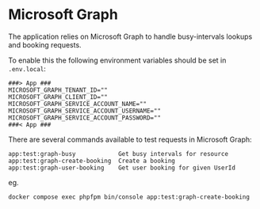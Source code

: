 # Microsoft Graph

The application relies on Microsoft Graph to handle busy-intervals lookups and booking requests.

To enable this the following environment variables should be set in `.env.local`:

```shell
###> App ###
MICROSOFT_GRAPH_TENANT_ID=""
MICROSOFT_GRAPH_CLIENT_ID=""
MICROSOFT_GRAPH_SERVICE_ACCOUNT_NAME=""
MICROSOFT_GRAPH_SERVICE_ACCOUNT_USERNAME=""
MICROSOFT_GRAPH_SERVICE_ACCOUNT_PASSWORD=""
###< App ###
```

There are several commands available to test requests in Microsoft Graph:

```
app:test:graph-busy            Get busy intervals for resource
app:test:graph-create-booking  Create a booking
app:test:graph-user-booking    Get user booking for given UserId
```

eg.

```shell
docker compose exec phpfpm bin/console app:test:graph-create-booking
```
